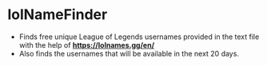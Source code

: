# lolNameFinder
* Finds free unique League of Legends usernames provided in the text file with the help of **https://lolnames.gg/en/**
* Also finds the usernames that will be available in the next 20 days.
